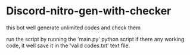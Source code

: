 # Discord-nitro-gen-with-checker
this bot well generate unlimited codes and check them

run the script by running the 'main.py' python script
if there any working code, it well save it in the 'valid codes.txt' text file.
